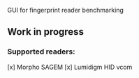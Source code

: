 GUI for fingerprint reader benchmarking

## Work in progress ##

### Supported readers: ###
[x] Morpho SAGEM
[x] Lumidigm HID vcom
